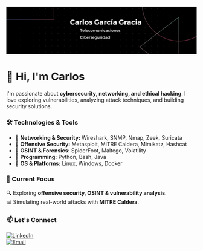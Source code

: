 ![Banner](https://github.com/CarlosGarcia-sec/CarlosGarcia-sec/blob/main/1728946830239.jpg)  
# 👋 Hi, I'm Carlos

I'm passionate about **cybersecurity, networking, and ethical hacking**. I love exploring vulnerabilities, analyzing attack techniques, and building security solutions.  

### 🛠️ Technologies & Tools  
- 🔹 **Networking & Security:** Wireshark, SNMP, Nmap, Zeek, Suricata  
- 🔹 **Offensive Security:** Metasploit, MITRE Caldera, Mimikatz, Hashcat  
- 🔹 **OSINT & Forensics:** SpiderFoot, Maltego, Volatility  
- 🔹 **Programming:** Python, Bash, Java  
- 🔹 **OS & Platforms:** Linux, Windows, Docker  

### 📌 Current Focus  
🔍 Exploring **offensive security, OSINT & vulnerability analysis**.  
📊 Simulating real-world attacks with **MITRE Caldera**.  

### 📫 Let's Connect  
[![LinkedIn](https://img.shields.io/badge/LinkedIn-Profile-blue?logo=linkedin)](https://www.linkedin.com/in/carlos-garcía-gracia-34241a313/)  
[![Email](https://img.shields.io/badge/Email-garciagraciac8@gmail.com-blue)](mailto:garciagraciac8@gmail.com)
